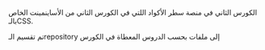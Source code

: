  الكورس الثاني في منصة سطر
الأكواد اللتي في الكورس الثاني من الأساينمينت الخاص بالـCSS.

تم تقسيم الـrepository إلى ملفات بحسب الدروس المعطاة في الكورس
